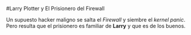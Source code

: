 #Larry Plotter y El Prisionero del Firewall

Un supuesto hacker maligno se salta el *Firewall* y siembre el *kernel panic*.
Pero resulta que el prisionero es familiar de **Larry** y que es de los buenos.